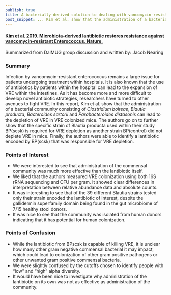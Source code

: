 ```yaml
---
publish: true
title: A bacterially-derived solution to dealing with vancomycin-resistant Enterococcus (VRE)
post_snippet: ... Kim et al. show that the administration of a bacterial community consisting of ... can lead to the depletion of VRE
---
```



#### [Kim et al. 2019. Microbiota-derived lantibiotic restores resistance against vancomycin-resistant Enterococcus. Nature.](https://www.nature.com/articles/s41586-019-1501-z)

Summarized from DalMUG group discussion and written by: Jacob Nearing

### Summary
Infection by vancomycin-resistant enterococcus remains a large issue for patients undergoing treatment within hospitals. It is also known that the use of antibiotics by patients within the hospital can lead to the expansion of VRE within the intestines. As it has become more and more difficult to develop novel antibiotic strategies, researchers have turned to other avenues to fight VRE. In this report, Kim et al. show that the administration of a bacterial community consisting of *Clostridium bolteae*, *Blautia producta*, *Bacteroides sartorii* and *Parabacteroides distasonis* can lead to the depletion of VRE in VRE colonized mice. The authors go on to further show that the specific strain of Blautia producta used within their study BP(scsk) is required for VRE depletion as another strain BP(control)  did not deplete VRE in mice. Finally, the authors were able to identify a lantibiotic encoded by BP(scsk) that was responsible for VRE depletion.


### Points of Interest
- We were interested to see that administration of the commensal community was much more effective than the lantibiotic itself. 
- We liked that the authors measured VRE colonization using both 16S rRNA sequencing and CFU per gram. It showed clear differences in interpretation between relative abundance data and absolute counts.
- It was interesting to see that of the 39 different Blautia strains tested only their strain encoded the lantibiotic of interest, despite the gallidermin superfamily domain being found in the gut microbiome of 7/15 healthy stool donors. 
- It was nice to see that the community was isolated from human donors indicating that it has potential for human colonization. 

### Points of Confusion
- While the lantibiotic from BPscsk is capable of killing VRE, it is unclear how many other gram negative commensal bacterial it may impact, which could lead to colonization of other gram positive pathogens or other unwanted gram positive commensal bacteria.
- We were slightly confused by the cutoffs chosen to identify people with “low” and “high” alpha diversity. 
- It would have been nice to investigate why administration of the lantibiotic on its own was not as effective as administration of the community.


